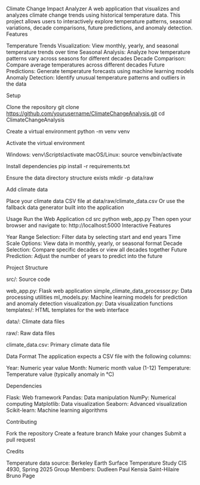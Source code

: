 Climate Change Impact Analyzer
A web application that visualizes and analyzes climate change trends using historical temperature data. This project allows users to interactively explore temperature patterns, seasonal variations, decade comparisons, future predictions, and anomaly detection.
Features

Temperature Trends Visualization: View monthly, yearly, and seasonal temperature trends over time
Seasonal Analysis: Analyze how temperature patterns vary across seasons for different decades
Decade Comparison: Compare average temperatures across different decades
Future Predictions: Generate temperature forecasts using machine learning models
Anomaly Detection: Identify unusual temperature patterns and outliers in the data

Setup

Clone the repository
git clone https://github.com/yourusername/ClimateChangeAnalysis.git
cd ClimateChangeAnalysis

Create a virtual environment
python -m venv venv

Activate the virtual environment

Windows: venv\Scripts\activate
macOS/Linux: source venv/bin/activate


Install dependencies
pip install -r requirements.txt

Ensure the data directory structure exists
mkdir -p data/raw

Add climate data

Place your climate data CSV file at data/raw/climate_data.csv
Or use the fallback data generator built into the application



Usage
Run the Web Application
cd src
python web_app.py
Then open your browser and navigate to: http://localhost:5000
Interactive Features

Year Range Selection: Filter data by selecting start and end years
Time Scale Options: View data in monthly, yearly, or seasonal format
Decade Selection: Compare specific decades or view all decades together
Future Prediction: Adjust the number of years to predict into the future

Project Structure

src/: Source code

web_app.py: Flask web application
simple_climate_data_processor.py: Data processing utilities
ml_models.py: Machine learning models for prediction and anomaly detection
visualization.py: Data visualization functions
templates/: HTML templates for the web interface


data/: Climate data files

raw/: Raw data files

climate_data.csv: Primary climate data file





Data Format
The application expects a CSV file with the following columns:

Year: Numeric year value
Month: Numeric month value (1-12)
Temperature: Temperature value (typically anomaly in °C)

Dependencies

Flask: Web framework
Pandas: Data manipulation
NumPy: Numerical computing
Matplotlib: Data visualization
Seaborn: Advanced visualization
Scikit-learn: Machine learning algorithms

Contributing

Fork the repository
Create a feature branch
Make your changes
Submit a pull request

Credits

Temperature data source: Berkeley Earth Surface Temperature Study
CIS 4930, Spring 2025
Group Members:
Dudleen Paul
Kensia Saint-Hilaire
Bruno Page
